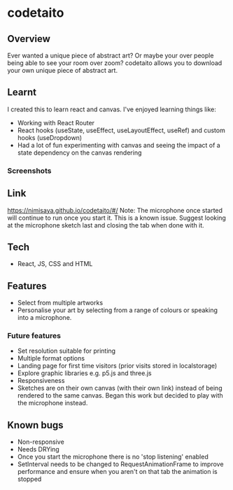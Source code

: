# codetaito

## Overview

Ever wanted a unique piece of abstract art? Or maybe your over people being able to see your room over zoom? codetaito allows you to download your own unique piece of abstract art.

## Learnt

I created this to learn react and canvas. I've enjoyed learning things like:

- Working with React Router
- React hooks (useState, useEffect, useLayoutEffect, useRef) and custom hooks (useDropdown)
- Had a lot of fun experimenting with canvas and seeing the impact of a state dependency on the canvas rendering

### Screenshots






## Link

https://nimisaya.github.io/codetaito/#/
Note: The microphone once started will continue to run once you start it. This is a known issue. Suggest looking at the microphone sketch last and closing the tab when done with it.

## Tech

- React, JS, CSS and HTML

## Features

- Select from multiple artworks
- Personalise your art by selecting from a range of colours or speaking into a microphone.

### Future features

- Set resolution suitable for printing
- Multiple format options
- Landing page for first time visitors (prior visits stored in localstorage)
- Explore graphic libraries e.g. p5.js and three.js
- Responsiveness
- Sketches are on their own canvas (with their own link) instead of being rendered to the same canvas. Began this work but decided to play with the microphone instead.

## Known bugs

- Non-responsive
- Needs DRYing
- Once you start the microphone there is no 'stop listening' enabled
- SetInterval needs to be changed to RequestAnimationFrame to improve performance and ensure when you aren't on that tab the animation is stopped
